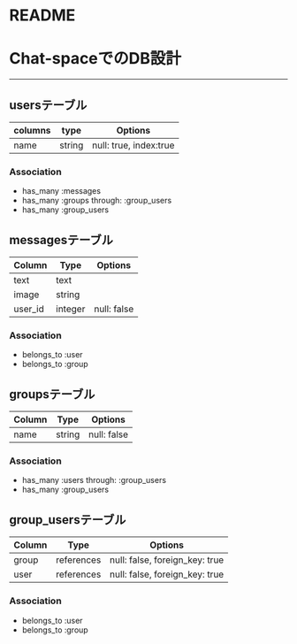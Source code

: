 # README
# Chat-spaceでのDB設計
---
##  usersテーブル
| columns  | type  |  Options |
|---|---|---|
| name |string| null: true, index:true |
### Association
- has_many :messages
- has_many :groups through: :group_users
- has_many :group_users
## messagesテーブル
|Column|Type|Options|
|------|----|-------|
|text| text | |
| image| string| | 
| user_id| integer | null: false|

### Association
- belongs_to :user
- belongs_to :group
## groupsテーブル

|Column|Type|Options|
|------|----|-------|
|name | string |null: false |

### Association
- has_many :users through: :group_users
- has_many :group_users
## group_usersテーブル

|Column|Type|Options|
|------|----|-------|
|group | references  | null: false, foreign_key: true |
|user| references  | null: false, foreign_key: true |
### Association
- belongs_to :user
- belongs_to :group